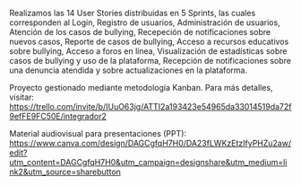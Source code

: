 Realizamos las 14 User Stories distribuidas en 5 Sprints, las cuales corresponden al Login, Registro de usuarios, Administración de usuarios, Atención de los casos de bullying, Recepeción de notificaciones sobre nuevos casos, Reporte de casos de bullying, Acceso a recursos educativos sobre bullying, Acceso a foros en línea, Visualización de estadísticas sobre casos de bullying y uso de la plataforma, Recepción de notificaciones sobre una denuncia atendida y sobre actualizaciones en la plataforma.

Proyecto gestionado mediante metodología Kanban. Para más detalles, visitar: https://trello.com/invite/b/IUuO63jg/ATTI2a193423e54965da33014519da72f9efFE9FC50E/integrador2

Material audiovisual para presentaciones (PPT): https://www.canva.com/design/DAGCgfqH7H0/DA23fLWKzEtzIfyPHZu2aw/edit?utm_content=DAGCgfqH7H0&utm_campaign=designshare&utm_medium=link2&utm_source=sharebutton
